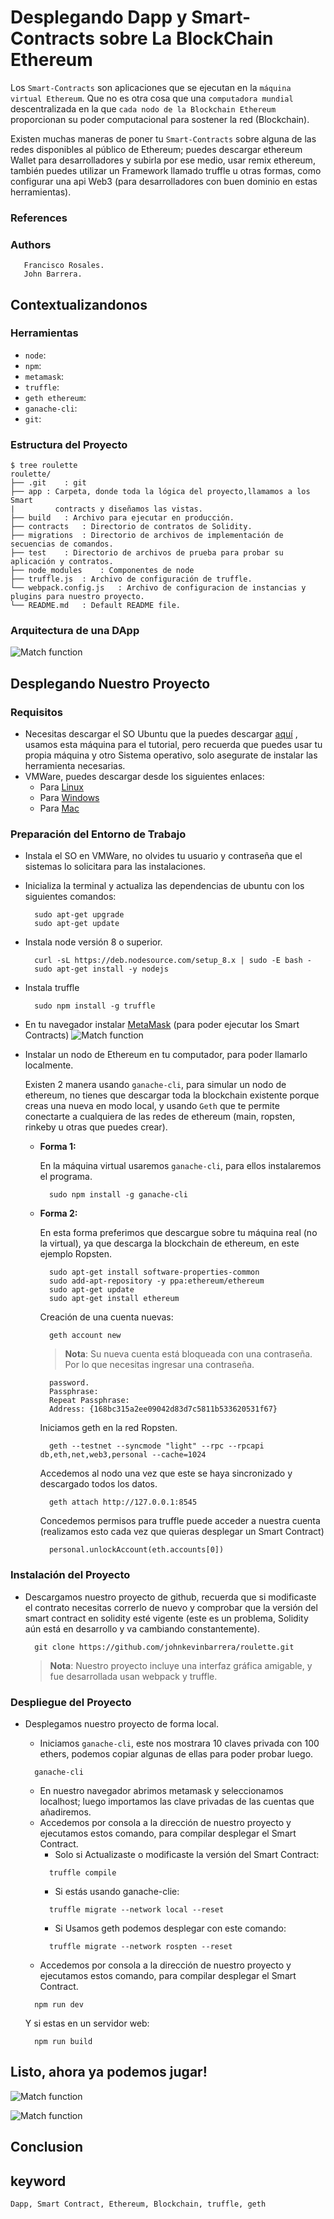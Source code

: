 # Desplegando Dapp y Smart-Contracts sobre La BlockChain Ethereum

Los `Smart-Contracts` son aplicaciones que se ejecutan en la `máquina virtual Ethereum`. Que no es otra cosa que una `computadora mundial` descentralizada en la que `cada nodo de la Blockchain Ethereum` proporcionan su poder computacional para sostener la red (Blockchain). 

Existen muchas maneras de poner tu `Smart-Contracts` sobre alguna de las redes disponibles al público de Ethereum; puedes descargar ethereum Wallet para desarrolladores y subirla por ese medio, usar remix ethereum, también puedes utilizar un Framework llamado truffle u otras formas, como configurar una api Web3 (para desarrolladores con buen dominio en estas herramientas).

### References

### Authors
       Francisco Rosales.
       John Barrera.

## Contextualizandonos  
### Herramientas
- `node`: 
- `npm`: 
- `metamask`: 
- `truffle`: 
- `geth ethereum`: 
- `ganache-cli`: 
- `git`: 

### Estructura del Proyecto
  
    $ tree roulette
    roulette/
    ├── .git	: git
    ├── app	: Carpeta, donde toda la lógica del proyecto,llamamos a los Smart 
    |      	  contracts y diseñamos las vistas.		
    ├── build	: Archivo para ejecutar en producción.
    ├── contracts	: Directorio de contratos de Solidity.
    ├── migrations	: Directorio de archivos de implementación de secuencias de comandos.
    ├── test	: Directorio de archivos de prueba para probar su aplicación y contratos.
    ├── node_modules	: Componentes de node
    ├── truffle.js	: Archivo de configuración de truffle.
    └── webpack.config.js	: Archivo de configuracion de instancias y plugins para nuestro proyecto.
    └── README.md	: Default README file.
    

### Arquitectura de una DApp
  ![Match function](https://user-images.githubusercontent.com/7105645/46321326-4d7cc400-c5a8-11e8-9091-0c16e5f6a9a0.png)

## Desplegando Nuestro Proyecto
### Requisitos
- Necesitas descargar el SO Ubuntu que la puedes descargar [aquí][Ubuntu] , usamos esta máquina para el tutorial, pero recuerda que puedes usar tu propia máquina y otro Sistema operativo, solo asegurate de instalar las herramienta necesarias.
- VMWare, puedes descargar desde los siguientes enlaces:
  - Para [Linux][Linux]  
  - Para [Windows][Windows]
  - Para [Mac][Mac]
       
### Preparación del Entorno de Trabajo

- Instala el SO en VMWare, no olvides tu usuario y contraseña que el sistemas lo solicitara para las instalaciones. 
- Inicializa la terminal y actualiza las dependencias de ubuntu con los siguientes comandos:
  ```git
    sudo apt-get upgrade
    sudo apt-get update
  ```
- Instala node versión 8 o superior.
  ```git
    curl -sL https://deb.nodesource.com/setup_8.x | sudo -E bash -
    sudo apt-get install -y nodejs
  ```
- Instala truffle
  ```git
    sudo npm install -g truffle
  ```
- En tu navegador instalar [MetaMask][Metamask] (para poder ejecutar los Smart Contracts)
  ![Match function](https://user-images.githubusercontent.com/7105645/46318508-5f586a00-c59c-11e8-8889-4e2a71f16cd4.PNG)

- Instalar un nodo de Ethereum en tu computador, para poder llamarlo localmente.

  Existen 2 manera usando `ganache-cli`, para simular un nodo de ethereum, no tienes que descargar toda la blockchain existente porque creas una nueva en modo local, y usando `Geth` que te permite conectarte a cualquiera de las redes de ethereum (main, ropsten, rinkeby u otras que puedes crear).
  
  - **Forma 1:**
    
    En la máquina virtual usaremos `ganache-cli`, para ellos instalaremos el programa.
    ```git
      sudo npm install -g ganache-cli
    ```
  - **Forma 2:**
  
    En esta forma preferimos que descargue sobre tu máquina real (no la virtual), ya que descarga la blockchain de ethereum, en este ejemplo Ropsten.
    ```git
      sudo apt-get install software-properties-common
      sudo add-apt-repository -y ppa:ethereum/ethereum
      sudo apt-get update
      sudo apt-get install ethereum
    ```
    Creación de una cuenta nuevas:
    ```git
      geth account new
    ```
    > **Nota**: Su nueva cuenta está bloqueada con una contraseña. Por lo que necesitas ingresar una contraseña.
    ```git
      password.
      Passphrase:
      Repeat Passphrase:
      Address: {168bc315a2ee09042d83d7c5811b533620531f67}
    ```
    Iniciamos geth en la red Ropsten.
    ```git
      geth --testnet --syncmode "light" --rpc --rpcapi db,eth,net,web3,personal --cache=1024
    ```
    Accedemos al nodo una vez que este se haya sincronizado y descargado todos los datos.
    ```git
      geth attach http://127.0.0.1:8545
    ```
    Concedemos permisos para truffle puede acceder a nuestra cuenta (realizamos esto cada vez que quieras desplegar un Smart Contract)
    ```git
      personal.unlockAccount(eth.accounts[0])
    ```

### Instalación del Proyecto

- Descargamos nuestro proyecto de github, recuerda que si modificaste el contrato necesitas correrlo de nuevo y comprobar que la versión del smart contract en solidity esté vigente (este es un problema, Solidity aún está en desarrollo y va cambiando constantemente).
  ```git
    git clone https://github.com/johnkevinbarrera/roulette.git
  ```
  > **Nota**: Nuestro proyecto incluye una interfaz gráfica amigable, y fue desarrollada usan webpack y truffle.
  
### Despliegue del Proyecto
- Desplegamos nuestro proyecto de forma local.

  - Iniciamos `ganache-cli`, este nos mostrara 10 claves privada con 100 ethers, podemos copiar algunas de ellas para poder probar luego.
  ```git
    ganache-cli
  ```
  - En nuestro navegador abrimos metamask y seleccionamos localhost; luego importamos las clave privadas de las cuentas que añadiremos.
  - Accedemos por consola a la dirección de nuestro proyecto y ejecutamos estos comando, para compilar desplegar el Smart Contract.
    - Solo si Actualizaste o modificaste la versión del Smart Contract:
    ```git
      truffle compile
    ```
    - Si estás usando ganache-clie:
    ```git
      truffle migrate --network local --reset
    ```
    - Si Usamos geth podemos desplegar con este comando:
    ```git
      truffle migrate --network rospten --reset
    ```
  - Accedemos por consola a la dirección de nuestro proyecto y ejecutamos estos comando, para compilar desplegar el Smart Contract.
  ```git
    npm run dev
  ```
  Y si estas en un servidor web:
  ```git
    npm run build
  ```
## Listo, ahora ya podemos jugar! 

  ![Match function](https://user-images.githubusercontent.com/7105645/46320643-fcb79c00-c5a4-11e8-9717-be1b516593ba.png)
  
  
  ![Match function](https://user-images.githubusercontent.com/7105645/46320654-06410400-c5a5-11e8-8734-eb87cc2fd9b7.png)


## Conclusion  

## keyword
	Dapp, Smart Contract, Ethereum, Blockchain, truffle, geth
  
[Linux]:https://www.vmware.com/products/workstation-for-linux.html
[Windows]:https://www.vmware.com/products/workstation.html
[Mac]:https://www.vmware.com/products/fusion.html
[Ubuntu]:https://www.ubuntu.com/download/desktop
[Metamask]:https://metamask.io/#how-it-works
